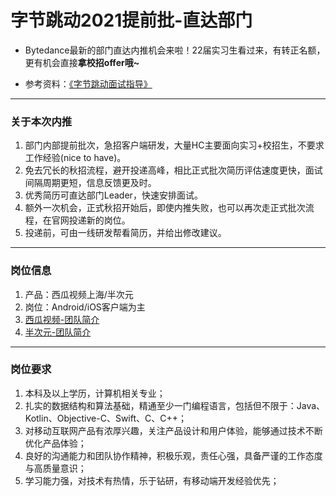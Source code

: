 # 字节跳动2021提前批-直达部门

- Bytedance最新的部门直达内推机会来啦！22届实习生看过来，有转正名额，更有机会直接**拿校招offer哦~**<br/>

- 参考资料：[《字节跳动面试指导》](./addons/interview_skill.md)

---

### 关于本次内推

1. 部门内部提前批次，急招客户端研发，大量HC主要面向实习+校招生，不要求工作经验(nice to have)。
2. 免去冗长的秋招流程，避开投递高峰，相比正式批次简历评估速度更快，面试间隔周期更短，信息反馈更及时。
3. 优秀简历可直达部门Leader，快速安排面试。
4. 额外一次机会，正式秋招开始后，即使内推失败，也可以再次走正式批次流程，在官网投递新的岗位。
5. 投递前，可由一线研发帮看简历，并给出修改建议。

---

### 岗位信息

1. 产品：西瓜视频上海/半次元
2. 岗位：Android/iOS客户端为主
3. [西瓜视频-团队简介](./xigua_info.md)
4. [半次元-团队简介](./bcy_info.md)

---

### 岗位要求

1. 本科及以上学历，计算机相关专业；
2. 扎实的数据结构和算法基础，精通至少一门编程语言，包括但不限于：Java、Kotlin、Objective-C、Swift、C、C++；
3. 对移动互联网产品有浓厚兴趣，关注产品设计和用户体验，能够通过技术不断优化产品体验；
4. 良好的沟通能力和团队协作精神，积极乐观，责任心强，具备严谨的工作态度与高质量意识；
5. 学习能力强，对技术有热情，乐于钻研，有移动端开发经验优先；
